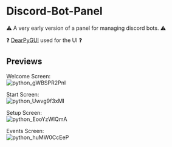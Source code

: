 # Discord-Bot-Panel

⚠️ A very early version of a panel for managing discord bots. ⚠️

❓ [DearPyGUI](https://github.com/hoffstadt/DearPyGui) used for the UI ❓

## Previews

Welcome Screen:<br />
![python_gWBSPR2PnI](https://user-images.githubusercontent.com/68855711/172057022-7c326333-22da-4194-8262-91d973ffefbb.png)


Start Screen:<br />
![python_Uwvg9f3xMI](https://user-images.githubusercontent.com/68855711/172057131-af9742ed-ad93-41ef-b00a-ac850d1449a8.png)


Setup Screen:<br />
![python_EooYzWlQmA](https://user-images.githubusercontent.com/68855711/172057137-51c57f12-99af-4890-9239-82a872cad87a.png)


Events Screen:<br />
![python_huMW0CcEeP](https://user-images.githubusercontent.com/68855711/172057140-05c3d31b-9cb1-43a2-aaf4-c50e13722c97.png)


